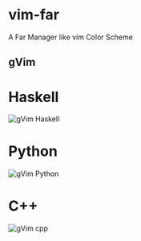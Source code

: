# vim-far

A Far Manager like vim Color Scheme

## gVim

# Haskell
![gVim Haskell](https://www.github.com/ssjtux/vim-far/img/gui-haskell.png)

# Python
![gVim Python](https://www.github.com/ssjtux/vim-far/img/gui-python.png)

# C++
![gVim cpp](https://www.github.com/ssjtux/vim-far/img/gui-cpp.png)